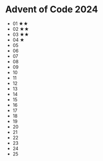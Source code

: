 # Advent of Code 2024

- 01 ★★
- 02 ★★
- 03 ★★
- 04 ★
- 05 
- 06 
- 07 
- 08 
- 09 
- 10 
- 11 
- 12 
- 13 
- 14 
- 15 
- 16 
- 17 
- 18 
- 19 
- 20 
- 21 
- 22 
- 23
- 24
- 25